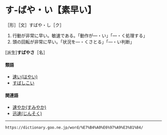 # す‐ばや・い【素早い】

［形］［文］すばや・し［ク］
1.  行動が非常に早い。敏速である。「動作が―・い」「―・く処理する」
2.  頭の回転が非常に早い。「状況を―・くさとる」「―・い判断」
    

\[派生\]**すばやさ**［名］

#### 類語

-   [速い(はやい)](%E3%81%AF%E3%82%84%E3%81%84%EF%BC%88%E6%97%A9%E3%81%84%EF%BC%8F%E9%80%9F%E3%81%84%EF%BC%89.md)
-   [すばしこい](https://dictionary.goo.ne.jp/word/%E3%81%99%E3%81%B0%E3%81%97%E3%81%93%E3%81%84/#jn-119480)

#### 関連語

-   [速やか(すみやか)](https://dictionary.goo.ne.jp/word/%E9%80%9F%E3%82%84%E3%81%8B/#jn-120124)
-   [迅速(じんそく)](https://dictionary.goo.ne.jp/word/%E8%BF%85%E9%80%9F/#jn-114934)

---
`https://dictionary.goo.ne.jp/word/%E7%B4%A0%E6%97%A9%E3%81%84/`
